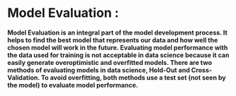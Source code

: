 # Model Evaluation : 
__Model Evaluation is an integral part of the model development process.
It helps to find the best model that represents our data and how well the chosen model will work in the future. 
Evaluating model performance with the data used for training is not acceptable in data science because it can easily generate overoptimistic and overfitted models. 
There are two methods of evaluating models in data science, Hold-Out and Cross-Validation. 
To avoid overfitting, both methods use a test set (not seen by the model) to evaluate model performance.__
